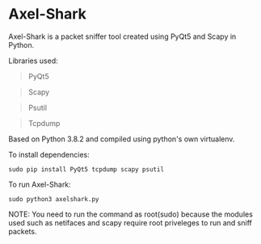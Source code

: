 # Axel-Shark

Axel-Shark is a packet sniffer tool created using PyQt5 and Scapy in Python.

Libraries used: 
> PyQt5

> Scapy

> Psutil

> Tcpdump

Based on Python 3.8.2 and compiled using python's own virtualenv.

To install dependencies:

~~~
sudo pip install PyQt5 tcpdump scapy psutil
~~~

To run Axel-Shark:

~~~
sudo python3 axelshark.py
~~~

NOTE: You need to run the command as root(sudo) because the modules used such as netifaces and scapy
require root priveleges to run and sniff packets.

